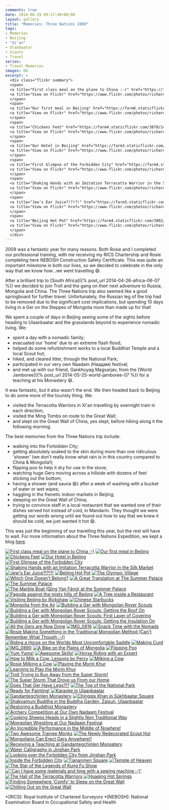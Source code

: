 ```yaml
---
comments: true
date: 2014-06-29 09:17:40+00:00
layout: gallery
title: "Memories: Three Nations 2009"
tags:
- Memories
- Beijing
- "Xi'an"
- Ulanbaatar
- Scouts
- Travel
series: 
- Travel Memories
images: 68
excerpt: >
  <div class="flickr summary">
  <span>
  <a title="First class meal on the plane to China :-)" href="https://farm4.staticflickr.com/3906/14345390860_983023d663_b.jpg" class="image cboxElement" rel="gallery4"><img src="https://farm4.staticflickr.com/3906/14345390860_983023d663_q.jpg" alt="First class meal on the plane to China :-)"></a>
  <a title="View on Flickr" href="https://www.flickr.com/photos/richard-perry/14345390860/" class="flickrlink"> </a>
  </span>
  <span>
  <a title="Our first meal in Beijing" href="https://farm6.staticflickr.com/5314/14345459298_04dff86f27_b.jpg" class="image cboxElement" rel="gallery4"><img src="https://farm6.staticflickr.com/5314/14345459298_04dff86f27_q.jpg" alt="Our first meal in Beijing"></a>
  <a title="View on Flickr" href="https://www.flickr.com/photos/richard-perry/14345459298/" class="flickrlink"> </a>
  </span>
  <span>
  <a title="Chickens Feet" href="https://farm4.staticflickr.com/3878/14508920386_67925875e1_b.jpg" class="image cboxElement" rel="gallery4"><img src="https://farm4.staticflickr.com/3878/14508920386_67925875e1_q.jpg" alt="Chickens Feet"></a>
  <a title="View on Flickr" href="https://www.flickr.com/photos/richard-perry/14508920386/" class="flickrlink"> </a>
  </span>
  <span>
  <a title="Our Hotel in Beijing" href="https://farm3.staticflickr.com/2924/14530575834_4aa7b454dd_b.jpg" class="image cboxElement" rel="gallery4"><img src="https://farm3.staticflickr.com/2924/14530575834_4aa7b454dd_q.jpg" alt="Our Hotel in Beijing"></a>
  <a title="View on Flickr" href="https://www.flickr.com/photos/richard-perry/14530575834/" class="flickrlink"> </a>
  </span>
  <span>
  <a title="First Glimpse of the Forbidden City" href="https://farm4.staticflickr.com/3840/14528650171_61a0886433_b.jpg" class="image cboxElement" rel="gallery4"><img src="https://farm4.staticflickr.com/3840/14528650171_61a0886433_q.jpg" alt="First Glimpse of the Forbidden City"></a>
  <a title="View on Flickr" href="https://www.flickr.com/photos/richard-perry/14528650171/" class="flickrlink"> </a>
  </span>
  <span>
  <a title="Shaking Hands with an Imitation Terracotta Warrior in the Silk Market" href="https://farm3.staticflickr.com/2900/14345580837_e8604a24f3_b.jpg" class="image cboxElement" rel="gallery4"><img src="https://farm3.staticflickr.com/2900/14345580837_e8604a24f3_q.jpg" alt="Shaking Hands with an Imitation Terracotta Warrior in the Silk Market"></a>
  <a title="View on Flickr" href="https://www.flickr.com/photos/richard-perry/14345580837/" class="flickrlink"> </a>
  </span>
  <span>
  <a title="Jew's Ear Juice?!?!?!" href="https://farm3.staticflickr.com/2896/14345433759_1976dd6d12_b.jpg" class="image cboxElement" rel="gallery4"><img src="https://farm3.staticflickr.com/2896/14345433759_1976dd6d12_q.jpg" alt="Jew's Ear Juice?!?!?!"></a>
  <a title="View on Flickr" href="https://www.flickr.com/photos/richard-perry/14345433759/" class="flickrlink"> </a>
  </span>
  <span>
  <a title="Beijing Hot Pot" href="https://farm4.staticflickr.com/3902/14345470488_8cf63357e9_b.jpg" class="image cboxElement" rel="gallery4"><img src="https://farm4.staticflickr.com/3902/14345470488_8cf63357e9_q.jpg" alt="Beijing Hot Pot"></a>
  <a title="View on Flickr" href="https://www.flickr.com/photos/richard-perry/14345470488/" class="flickrlink"> </a>
  </span>
  </div>
---
```


2009 was a fantastic year for many reasons. Both Rosie and I completed our professional training, 
with me receiving my RICS Chartership and Rosie completing here NEBOSH Construction Safety
Certificate. This was quite an important milestone in both our lives, so we decided to celebrate in
the only way that we know how...we went travelling :smile:.

After a brilliant trip to [South Africa]({% post_url 2014-04-26-africa-06-07 %}) we decided to join
Troll and the gang on their next adventure to Russia, Mongolia and China. The Three Nations trip
also seemed like a good springboard for further travel. Unfortunately, the Russian leg of the trip
had to be removed due to the significant cost implications, but spending 10 days living in a Ger on
the Steppes of Mongolia more than made up for that!

We spent a couple of days in Beijing seeing some of the sights before heading to Ulaanbaatar and the
grasslands beyond to experience nomadic living. We:

 * spent a day with a nomadic family;
 * evacuated our 'home' due to an extreme flash flood;
 * helped do some refurbishment works to a local Buddhist Temple and a local Scout hut;
 * hiked, and cleared litter, through the National Park;
 * participated in our very own Naadam (Наадам) festival;
 * and met up with our friend, Gankhuyag Magsarjav, from the 
   [World Jamboree]({% post_url 2014-05-25-world-jamboree-07 %}) for a teaching at his Monastery
   :smile:.

It was fantastic, but it also wasn't the end. We then headed back to Beijing to do some more of the
touristy thing. We:

 * visited the Terracotta Warriors in Xi'an travelling by overnight train in each direction;
 * visited the Ming Tombs on route to the Great Wall;
 * and slept on the Great Wall of China, yes slept, before hiking along it the following morning.

The best memories from the Three Nations trip include:

 * walking into the Forbidden City;
 * getting absolutely soaked to the skin during more than one ridiculous 'shower' (we don't really
   know what rain is in this country compared to China & Mongolia!);
 * flipping poo to help it dry for use in the stove;
 * watching huge Gers moving across a hillside with dozens of feet sticking out the bottom;
 * having a shower (and sauna :smile:) after a week of washing with a bucket of water or wet wipes;
 * haggling in the frenetic indoor markets in Beijing;
 * sleeping on the Great Wall of China;
 * trying to convince staff in a local restaurant that we wanted one of their dishes served hot
   instead of cold, in Mandarin. They thought we were getting our words wrong until we found out how
   to say that we knew it should be cold, we just wanted it hot :smile:.

This was just the beginning of our travelling this year, but the rest will have to wait. For more
information about the Three Nations Expedition, we kept a blog [here][3n].

<div class="flickr gallery">
<span>
<a title="First class meal on the plane to China :-)" href="https://farm4.staticflickr.com/3906/14345390860_983023d663_b.jpg" class="image cboxElement" rel="gallery0"><img src="https://farm4.staticflickr.com/3906/14345390860_983023d663_q.jpg" alt="First class meal on the plane to China :-)"></a>
<a title="View on Flickr" href="https://www.flickr.com/photos/richard-perry/14345390860/" class="flickrlink"> </a>
</span>
<span>
<a title="Our first meal in Beijing" href="https://farm6.staticflickr.com/5314/14345459298_04dff86f27_b.jpg" class="image cboxElement" rel="gallery0"><img src="https://farm6.staticflickr.com/5314/14345459298_04dff86f27_q.jpg" alt="Our first meal in Beijing"></a>
<a title="View on Flickr" href="https://www.flickr.com/photos/richard-perry/14345459298/" class="flickrlink"> </a>
</span>
<span>
<a title="Chickens Feet" href="https://farm4.staticflickr.com/3878/14508920386_67925875e1_b.jpg" class="image cboxElement" rel="gallery0"><img src="https://farm4.staticflickr.com/3878/14508920386_67925875e1_q.jpg" alt="Chickens Feet"></a>
<a title="View on Flickr" href="https://www.flickr.com/photos/richard-perry/14508920386/" class="flickrlink"> </a>
</span>
<span>
<a title="Our Hotel in Beijing" href="https://farm3.staticflickr.com/2924/14530575834_4aa7b454dd_b.jpg" class="image cboxElement" rel="gallery0"><img src="https://farm3.staticflickr.com/2924/14530575834_4aa7b454dd_q.jpg" alt="Our Hotel in Beijing"></a>
<a title="View on Flickr" href="https://www.flickr.com/photos/richard-perry/14530575834/" class="flickrlink"> </a>
</span>
<span>
<a title="First Glimpse of the Forbidden City" href="https://farm4.staticflickr.com/3840/14528650171_61a0886433_b.jpg" class="image cboxElement" rel="gallery0"><img src="https://farm4.staticflickr.com/3840/14528650171_61a0886433_q.jpg" alt="First Glimpse of the Forbidden City"></a>
<a title="View on Flickr" href="https://www.flickr.com/photos/richard-perry/14528650171/" class="flickrlink"> </a>
</span>
<span>
<a title="Shaking Hands with an Imitation Terracotta Warrior in the Silk Market" href="https://farm3.staticflickr.com/2900/14345580837_e8604a24f3_b.jpg" class="image cboxElement" rel="gallery0"><img src="https://farm3.staticflickr.com/2900/14345580837_e8604a24f3_q.jpg" alt="Shaking Hands with an Imitation Terracotta Warrior in the Silk Market"></a>
<a title="View on Flickr" href="https://www.flickr.com/photos/richard-perry/14345580837/" class="flickrlink"> </a>
</span>
<span>
<a title="Jew's Ear Juice?!?!?!" href="https://farm3.staticflickr.com/2896/14345433759_1976dd6d12_b.jpg" class="image cboxElement" rel="gallery0"><img src="https://farm3.staticflickr.com/2896/14345433759_1976dd6d12_q.jpg" alt="Jew's Ear Juice?!?!?!"></a>
<a title="View on Flickr" href="https://www.flickr.com/photos/richard-perry/14345433759/" class="flickrlink"> </a>
</span>
<span>
<a title="Beijing Hot Pot" href="https://farm4.staticflickr.com/3902/14345470488_8cf63357e9_b.jpg" class="image cboxElement" rel="gallery0"><img src="https://farm4.staticflickr.com/3902/14345470488_8cf63357e9_q.jpg" alt="Beijing Hot Pot"></a>
<a title="View on Flickr" href="https://www.flickr.com/photos/richard-perry/14345470488/" class="flickrlink"> </a>
</span>
<span>
<a title="The Olympic Village" href="https://farm3.staticflickr.com/2909/14345472608_36831e0075_b.jpg" class="image cboxElement" rel="gallery0"><img src="https://farm3.staticflickr.com/2909/14345472608_36831e0075_q.jpg" alt="The Olympic Village"></a>
<a title="View on Flickr" href="https://www.flickr.com/photos/richard-perry/14345472608/" class="flickrlink"> </a>
</span>
<span>
<a title="Which One Doesn't Belong?" href="https://farm4.staticflickr.com/3871/14530587644_992314d474_b.jpg" class="image cboxElement" rel="gallery0"><img src="https://farm4.staticflickr.com/3871/14530587644_992314d474_q.jpg" alt="Which One Doesn't Belong?"></a>
<a title="View on Flickr" href="https://www.flickr.com/photos/richard-perry/14530587644/" class="flickrlink"> </a>
</span>
<span>
<a title="A Great Translation at The Summer Palace" href="https://farm4.staticflickr.com/3895/14532045215_a46e398ebe_b.jpg" class="image cboxElement" rel="gallery0"><img src="https://farm4.staticflickr.com/3895/14532045215_a46e398ebe_q.jpg" alt="A Great Translation at The Summer Palace"></a>
<a title="View on Flickr" href="https://www.flickr.com/photos/richard-perry/14532045215/" class="flickrlink"> </a>
</span>
<span>
<a title="The Summer Palace" href="https://farm4.staticflickr.com/3901/14345478388_84f9969f51_b.jpg" class="image cboxElement" rel="gallery0"><img src="https://farm4.staticflickr.com/3901/14345478388_84f9969f51_q.jpg" alt="The Summer Palace"></a>
<a title="View on Flickr" href="https://www.flickr.com/photos/richard-perry/14345478388/" class="flickrlink"> </a>
</span>
<span>
<a title="The Marble Boat (Qing Yan Fǎng) at the Summer Palace" href="https://farm4.staticflickr.com/3918/14508953556_3b04dbc9ae_b.jpg" class="image cboxElement" rel="gallery0"><img src="https://farm4.staticflickr.com/3918/14508953556_3b04dbc9ae_q.jpg" alt="The Marble Boat (Qing Yan Fǎng) at the Summer Palace"></a>
<a title="View on Flickr" href="https://www.flickr.com/photos/richard-perry/14508953556/" class="flickrlink"> </a>
</span>
<span>
<a title="Pagoda against the misty hills of Beijing" href="https://farm6.staticflickr.com/5520/14531064152_6de8ed885c_b.jpg" class="image cboxElement" rel="gallery0"><img src="https://farm6.staticflickr.com/5520/14531064152_6de8ed885c_q.jpg" alt="Pagoda against the misty hills of Beijing"></a>
<a title="View on Flickr" href="https://www.flickr.com/photos/richard-perry/14531064152/" class="flickrlink"> </a>
</span>
<span>
<a title="A Tree inside a Restaurant" href="https://farm4.staticflickr.com/3902/14532066255_d598792a64_b.jpg" class="image cboxElement" rel="gallery0"><img src="https://farm4.staticflickr.com/3902/14532066255_d598792a64_q.jpg" alt="A Tree inside a Restaurant"></a>
<a title="View on Flickr" href="https://www.flickr.com/photos/richard-perry/14532066255/" class="flickrlink"> </a>
</span>
<span>
<a title="Visiting Beijing by Rickshaw" href="https://farm6.staticflickr.com/5117/14508958226_d587d275bb_b.jpg" class="image cboxElement" rel="gallery0"><img src="https://farm6.staticflickr.com/5117/14508958226_d587d275bb_q.jpg" alt="Visiting Beijing by Rickshaw"></a>
<a title="View on Flickr" href="https://www.flickr.com/photos/richard-perry/14508958226/" class="flickrlink"> </a>
</span>
<span>
<a title="Chinese Starbucks" href="https://farm3.staticflickr.com/2906/14345500738_840164af36_b.jpg" class="image cboxElement" rel="gallery0"><img src="https://farm3.staticflickr.com/2906/14345500738_840164af36_q.jpg" alt="Chinese Starbucks"></a>
<a title="View on Flickr" href="https://www.flickr.com/photos/richard-perry/14345500738/" class="flickrlink"> </a>
</span>
<span>
<a title="Mongolia from the Air" href="https://farm4.staticflickr.com/3925/14508961306_5c220634ef_b.jpg" class="image cboxElement" rel="gallery0"><img src="https://farm4.staticflickr.com/3925/14508961306_5c220634ef_q.jpg" alt="Mongolia from the Air"></a>
<a title="View on Flickr" href="https://www.flickr.com/photos/richard-perry/14508961306/" class="flickrlink"> </a>
</span>
<span>
<a title="Building a Ger with Mongolian Rover Scouts" href="https://farm4.staticflickr.com/3835/14531072852_2056841c70_b.jpg" class="image cboxElement" rel="gallery0"><img src="https://farm4.staticflickr.com/3835/14531072852_2056841c70_q.jpg" alt="Building a Ger with Mongolian Rover Scouts"></a>
<a title="View on Flickr" href="https://www.flickr.com/photos/richard-perry/14531072852/" class="flickrlink"> </a>
</span>
<span>
<a title="Building a Ger with Mongolian Rover Scouts: Getting the Roof On" href="https://farm3.staticflickr.com/2931/14552207123_b14e4acc1a_b.jpg" class="image cboxElement" rel="gallery0"><img src="https://farm3.staticflickr.com/2931/14552207123_b14e4acc1a_q.jpg" alt="Building a Ger with Mongolian Rover Scouts: Getting the Roof On"></a>
<a title="View on Flickr" href="https://www.flickr.com/photos/richard-perry/14552207123/" class="flickrlink"> </a>
</span>
<span>
<a title="Building a Ger with Mongolian Rover Scouts: First Layer of Covering" href="https://farm6.staticflickr.com/5537/14345507248_199841a604_b.jpg" class="image cboxElement" rel="gallery0"><img src="https://farm6.staticflickr.com/5537/14345507248_199841a604_q.jpg" alt="Building a Ger with Mongolian Rover Scouts: First Layer of Covering"></a>
<a title="View on Flickr" href="https://www.flickr.com/photos/richard-perry/14345507248/" class="flickrlink"> </a>
</span>
<span>
<a title="Building a Ger with Mongolian Rover Scouts: Getting the Insulation On" href="https://farm4.staticflickr.com/3875/14528694521_d1757a70d8_b.jpg" class="image cboxElement" rel="gallery0"><img src="https://farm4.staticflickr.com/3875/14528694521_d1757a70d8_q.jpg" alt="Building a Ger with Mongolian Rover Scouts: Getting the Insulation On"></a>
<a title="View on Flickr" href="https://www.flickr.com/photos/richard-perry/14528694521/" class="flickrlink"> </a>
</span>
<span>
<a title="All the Gers are Now Done" href="https://farm3.staticflickr.com/2929/14345510588_409385a4f0_b.jpg" class="image cboxElement" rel="gallery0"><img src="https://farm3.staticflickr.com/2929/14345510588_409385a4f0_q.jpg" alt="All the Gers are Now Done"></a>
<a title="View on Flickr" href="https://www.flickr.com/photos/richard-perry/14345510588/" class="flickrlink"> </a>
</span>
<span>
<a title="IMG_0816" href="https://farm3.staticflickr.com/2930/14531080832_20014a1340_b.jpg" class="image cboxElement" rel="gallery0"><img src="https://farm3.staticflickr.com/2930/14531080832_20014a1340_q.jpg" alt="IMG_0816"></a>
<a title="View on Flickr" href="https://www.flickr.com/photos/richard-perry/14531080832/" class="flickrlink"> </a>
</span>
<span>
<a title="Snack Time with the Nomads" href="https://farm6.staticflickr.com/5566/14552215703_715c277516_b.jpg" class="image cboxElement" rel="gallery0"><img src="https://farm6.staticflickr.com/5566/14552215703_715c277516_q.jpg" alt="Snack Time with the Nomads"></a>
<a title="View on Flickr" href="https://www.flickr.com/photos/richard-perry/14552215703/" class="flickrlink"> </a>
</span>
<span>
<a title="Rosie Making Something in the Traditional Mongolian Method (Can't Remember What Though :-()" href="https://farm3.staticflickr.com/2926/14345450340_63f0fa5e03_b.jpg" class="image cboxElement" rel="gallery0"><img src="https://farm3.staticflickr.com/2926/14345450340_63f0fa5e03_q.jpg" alt="Rosie Making Something in the Traditional Mongolian Method (Can't Remember What Though :-()"></a>
<a title="View on Flickr" href="https://www.flickr.com/photos/richard-perry/14345450340/" class="flickrlink"> </a>
</span>
<span>
<a title="Riding a Horse on the Worlds Most Uncomfortable Saddle" href="https://farm3.staticflickr.com/2923/14531086102_1bcaa928a6_b.jpg" class="image cboxElement" rel="gallery0"><img src="https://farm3.staticflickr.com/2923/14531086102_1bcaa928a6_q.jpg" alt="Riding a Horse on the Worlds Most Uncomfortable Saddle"></a>
<a title="View on Flickr" href="https://www.flickr.com/photos/richard-perry/14531086102/" class="flickrlink"> </a>
</span>
<span>
<a title="Making Curd" href="https://farm3.staticflickr.com/2898/14552221043_915a6380d9_b.jpg" class="image cboxElement" rel="gallery0"><img src="https://farm3.staticflickr.com/2898/14552221043_915a6380d9_q.jpg" alt="Making Curd"></a>
<a title="View on Flickr" href="https://www.flickr.com/photos/richard-perry/14552221043/" class="flickrlink"> </a>
</span>
<span>
<a title="IMG_0890" href="https://farm4.staticflickr.com/3878/14345455710_e3f4371f78_b.jpg" class="image cboxElement" rel="gallery0"><img src="https://farm4.staticflickr.com/3878/14345455710_e3f4371f78_q.jpg" alt="IMG_0890"></a>
<a title="View on Flickr" href="https://www.flickr.com/photos/richard-perry/14345455710/" class="flickrlink"> </a>
</span>
<span>
<a title="A Bike on the Plains of Mongolia" href="https://farm4.staticflickr.com/3910/14345639787_459a386061_b.jpg" class="image cboxElement" rel="gallery0"><img src="https://farm4.staticflickr.com/3910/14345639787_459a386061_q.jpg" alt="A Bike on the Plains of Mongolia"></a>
<a title="View on Flickr" href="https://www.flickr.com/photos/richard-perry/14345639787/" class="flickrlink"> </a>
</span>
<span>
<a title="Flipping Poo" href="https://farm4.staticflickr.com/3863/14345490369_515bc757d2_b.jpg" class="image cboxElement" rel="gallery0"><img src="https://farm4.staticflickr.com/3863/14345490369_515bc757d2_q.jpg" alt="Flipping Poo"></a>
<a title="View on Flickr" href="https://www.flickr.com/photos/richard-perry/14345490369/" class="flickrlink"> </a>
</span>
<span>
<a title="Yum Yums!" href="https://farm4.staticflickr.com/3848/14552227403_a7363aae7f_b.jpg" class="image cboxElement" rel="gallery0"><img src="https://farm4.staticflickr.com/3848/14552227403_a7363aae7f_q.jpg" alt="Yum Yums!"></a>
<a title="View on Flickr" href="https://www.flickr.com/photos/richard-perry/14552227403/" class="flickrlink"> </a>
</span>
<span>
<a title="Awesome Skills!" href="https://farm4.staticflickr.com/3882/14531095462_e5d9fa5b46_b.jpg" class="image cboxElement" rel="gallery0"><img src="https://farm4.staticflickr.com/3882/14531095462_e5d9fa5b46_q.jpg" alt="Awesome Skills!"></a>
<a title="View on Flickr" href="https://www.flickr.com/photos/richard-perry/14531095462/" class="flickrlink"> </a>
</span>
<span>
<a title="Horse Riding with an Expert" href="https://farm4.staticflickr.com/3867/14508987876_7c14fe603f_b.jpg" class="image cboxElement" rel="gallery0"><img src="https://farm4.staticflickr.com/3867/14508987876_7c14fe603f_q.jpg" alt="Horse Riding with an Expert"></a>
<a title="View on Flickr" href="https://www.flickr.com/photos/richard-perry/14508987876/" class="flickrlink"> </a>
</span>
<span>
<a title="How to Milk a Cow: Lessons by Percy" href="https://farm6.staticflickr.com/5153/14552232163_7354b7b5b1_b.jpg" class="image cboxElement" rel="gallery0"><img src="https://farm6.staticflickr.com/5153/14552232163_7354b7b5b1_q.jpg" alt="How to Milk a Cow: Lessons by Percy"></a>
<a title="View on Flickr" href="https://www.flickr.com/photos/richard-perry/14552232163/" class="flickrlink"> </a>
</span>
<span>
<a title="Milking a Cow" href="https://farm6.staticflickr.com/5547/14552233873_c7dacbff02_b.jpg" class="image cboxElement" rel="gallery0"><img src="https://farm6.staticflickr.com/5547/14552233873_c7dacbff02_q.jpg" alt="Milking a Cow"></a>
<a title="View on Flickr" href="https://www.flickr.com/photos/richard-perry/14552233873/" class="flickrlink"> </a>
</span>
<span>
<a title="Rosie Milking a Cow" href="https://farm3.staticflickr.com/2922/14345650117_ed4007343a_b.jpg" class="image cboxElement" rel="gallery0"><img src="https://farm3.staticflickr.com/2922/14345650117_ed4007343a_q.jpg" alt="Rosie Milking a Cow"></a>
<a title="View on Flickr" href="https://www.flickr.com/photos/richard-perry/14345650117/" class="flickrlink"> </a>
</span>
<span>
<a title="Playing the Morin Khur" href="https://farm6.staticflickr.com/5585/14552236973_5b01983b11_b.jpg" class="image cboxElement" rel="gallery0"><img src="https://farm6.staticflickr.com/5585/14552236973_5b01983b11_q.jpg" alt="Playing the Morin Khur"></a>
<a title="View on Flickr" href="https://www.flickr.com/photos/richard-perry/14552236973/" class="flickrlink"> </a>
</span>
<span>
<a title="Learning to Play the Morin Khur" href="https://farm4.staticflickr.com/3848/14345537058_f2e97d7558_b.jpg" class="image cboxElement" rel="gallery0"><img src="https://farm4.staticflickr.com/3848/14345537058_f2e97d7558_q.jpg" alt="Learning to Play the Morin Khur"></a>
<a title="View on Flickr" href="https://www.flickr.com/photos/richard-perry/14345537058/" class="flickrlink"> </a>
</span>
<span>
<a title="Troll Trying to Run Away from the Super Storm!" href="https://farm6.staticflickr.com/5535/14345472390_3cfbf569f9_b.jpg" class="image cboxElement" rel="gallery0"><img src="https://farm6.staticflickr.com/5535/14345472390_3cfbf569f9_q.jpg" alt="Troll Trying to Run Away from the Super Storm!"></a>
<a title="View on Flickr" href="https://www.flickr.com/photos/richard-perry/14345472390/" class="flickrlink"> </a>
</span>
<span>
<a title="The Super Storm That Drove us From our Home" href="https://farm3.staticflickr.com/2933/14345655647_b88816728b_b.jpg" class="image cboxElement" rel="gallery0"><img src="https://farm3.staticflickr.com/2933/14345655647_b88816728b_q.jpg" alt="The Super Storm That Drove us From our Home"></a>
<a title="View on Flickr" href="https://www.flickr.com/photos/richard-perry/14345655647/" class="flickrlink"> </a>
</span>
<span>
<a title="Does That Ger Have Legs?!?" href="https://farm3.staticflickr.com/2901/14530654084_57c4be289d_b.jpg" class="image cboxElement" rel="gallery0"><img src="https://farm3.staticflickr.com/2901/14530654084_57c4be289d_q.jpg" alt="Does That Ger Have Legs?!?"></a>
<a title="View on Flickr" href="https://www.flickr.com/photos/richard-perry/14530654084/" class="flickrlink"> </a>
</span>
<span>
<a title="The Top of the National Park" href="https://farm4.staticflickr.com/3920/14532111595_4edbfcc9d5_b.jpg" class="image cboxElement" rel="gallery0"><img src="https://farm4.staticflickr.com/3920/14532111595_4edbfcc9d5_q.jpg" alt="The Top of the National Park"></a>
<a title="View on Flickr" href="https://www.flickr.com/photos/richard-perry/14532111595/" class="flickrlink"> </a>
</span>
<span>
<a title="Ready for Painting!" href="https://farm6.staticflickr.com/5077/14552246143_c2488445f4_b.jpg" class="image cboxElement" rel="gallery0"><img src="https://farm6.staticflickr.com/5077/14552246143_c2488445f4_q.jpg" alt="Ready for Painting!"></a>
<a title="View on Flickr" href="https://www.flickr.com/photos/richard-perry/14552246143/" class="flickrlink"> </a>
</span>
<span>
<a title="Karaoke in Ulaanbaatar" href="https://farm3.staticflickr.com/2932/14345480020_bbf2a07ce6_b.jpg" class="image cboxElement" rel="gallery0"><img src="https://farm3.staticflickr.com/2932/14345480020_bbf2a07ce6_q.jpg" alt="Karaoke in Ulaanbaatar"></a>
<a title="View on Flickr" href="https://www.flickr.com/photos/richard-perry/14345480020/" class="flickrlink"> </a>
</span>
<span>
<a title="Gandantegchinlen Monastery" href="https://farm4.staticflickr.com/3895/14509005796_8f2bf1e734_b.jpg" class="image cboxElement" rel="gallery0"><img src="https://farm4.staticflickr.com/3895/14509005796_8f2bf1e734_q.jpg" alt="Gandantegchinlen Monastery"></a>
<a title="View on Flickr" href="https://www.flickr.com/photos/richard-perry/14509005796/" class="flickrlink"> </a>
</span>
<span>
<a title="Chinggis Khan in Sükhbaatar Square" href="https://farm6.staticflickr.com/5496/14345483070_dd46a790e8_b.jpg" class="image cboxElement" rel="gallery0"><img src="https://farm6.staticflickr.com/5496/14345483070_dd46a790e8_q.jpg" alt="Chinggis Khan in Sükhbaatar Square"></a>
<a title="View on Flickr" href="https://www.flickr.com/photos/richard-perry/14345483070/" class="flickrlink"> </a>
</span>
<span>
<a title="Shakyamuni Buddha in the Buddha Garden, Zaisun, Ulaanbaatar" href="https://farm3.staticflickr.com/2897/14528735361_1ab1c78ee9_b.jpg" class="image cboxElement" rel="gallery0"><img src="https://farm3.staticflickr.com/2897/14528735361_1ab1c78ee9_q.jpg" alt="Shakyamuni Buddha in the Buddha Garden, Zaisun, Ulaanbaatar"></a>
<a title="View on Flickr" href="https://www.flickr.com/photos/richard-perry/14528735361/" class="flickrlink"> </a>
</span>
<span>
<a title="Restoring a Buddhist Monastery" href="https://farm4.staticflickr.com/3858/14509010866_5a573e3f15_b.jpg" class="image cboxElement" rel="gallery0"><img src="https://farm4.staticflickr.com/3858/14509010866_5a573e3f15_q.jpg" alt="Restoring a Buddhist Monastery"></a>
<a title="View on Flickr" href="https://www.flickr.com/photos/richard-perry/14509010866/" class="flickrlink"> </a>
</span>
<span>
<a title="Archery Competition at Our Own Nadaam Festival" href="https://farm4.staticflickr.com/3922/14532122785_8a7c0a7e76_b.jpg" class="image cboxElement" rel="gallery0"><img src="https://farm4.staticflickr.com/3922/14532122785_8a7c0a7e76_q.jpg" alt="Archery Competition at Our Own Nadaam Festival"></a>
<a title="View on Flickr" href="https://www.flickr.com/photos/richard-perry/14532122785/" class="flickrlink"> </a>
</span>
<span>
<a title="Cooking Sheeps Heads in a Slightly Non Traditional Way" href="https://farm6.staticflickr.com/5530/14345521089_5bc4df1b67_b.jpg" class="image cboxElement" rel="gallery0"><img src="https://farm6.staticflickr.com/5530/14345521089_5bc4df1b67_q.jpg" alt="Cooking Sheeps Heads in a Slightly Non Traditional Way"></a>
<a title="View on Flickr" href="https://www.flickr.com/photos/richard-perry/14345521089/" class="flickrlink"> </a>
</span>
<span>
<a title="Mongolian Wrestling at Our Nadaam Festival" href="https://farm4.staticflickr.com/3837/14532126305_5156868854_b.jpg" class="image cboxElement" rel="gallery0"><img src="https://farm4.staticflickr.com/3837/14532126305_5156868854_q.jpg" alt="Mongolian Wrestling at Our Nadaam Festival"></a>
<a title="View on Flickr" href="https://www.flickr.com/photos/richard-perry/14532126305/" class="flickrlink"> </a>
</span>
<span>
<a title="An Incredible Performance in the Middle of Nowhere!" href="https://farm6.staticflickr.com/5497/14531126952_342f63f5d3_b.jpg" class="image cboxElement" rel="gallery0"><img src="https://farm6.staticflickr.com/5497/14531126952_342f63f5d3_q.jpg" alt="An Incredible Performance in the Middle of Nowhere!"></a>
<a title="View on Flickr" href="https://www.flickr.com/photos/richard-perry/14531126952/" class="flickrlink"> </a>
</span>
<span>
<a title="Two Awesome Trainee Monks" href="https://farm6.staticflickr.com/5113/14345676337_86cb0b7066_b.jpg" class="image cboxElement" rel="gallery0"><img src="https://farm6.staticflickr.com/5113/14345676337_86cb0b7066_q.jpg" alt="Two Awesome Trainee Monks"></a>
<a title="View on Flickr" href="https://www.flickr.com/photos/richard-perry/14345676337/" class="flickrlink"> </a>
</span>
<span>
<a title="The Newly Redecorated Scout Hut" href="https://farm3.staticflickr.com/2912/14530674164_8c5c430e5a_b.jpg" class="image cboxElement" rel="gallery0"><img src="https://farm3.staticflickr.com/2912/14530674164_8c5c430e5a_q.jpg" alt="The Newly Redecorated Scout Hut"></a>
<a title="View on Flickr" href="https://www.flickr.com/photos/richard-perry/14530674164/" class="flickrlink"> </a>
</span>
<span>
<a title="Mongolians Can Erect Gers Anywhere!!" href="https://farm4.staticflickr.com/3903/14345496840_6f9e4155f3_b.jpg" class="image cboxElement" rel="gallery0"><img src="https://farm4.staticflickr.com/3903/14345496840_6f9e4155f3_q.jpg" alt="Mongolians Can Erect Gers Anywhere!!"></a>
<a title="View on Flickr" href="https://www.flickr.com/photos/richard-perry/14345496840/" class="flickrlink"> </a>
</span>
<span>
<a title="Receiving a Teaching at Gandantegchinlen Monsatery" href="https://farm6.staticflickr.com/5505/14552266873_a61dc233d9_b.jpg" class="image cboxElement" rel="gallery0"><img src="https://farm6.staticflickr.com/5505/14552266873_a61dc233d9_q.jpg" alt="Receiving a Teaching at Gandantegchinlen Monsatery"></a>
<a title="View on Flickr" href="https://www.flickr.com/photos/richard-perry/14552266873/" class="flickrlink"> </a>
</span>
<span>
<a title="Water Calligraphy in Jinshan Park" href="https://farm3.staticflickr.com/2925/14552268543_5963e43240_b.jpg" class="image cboxElement" rel="gallery0"><img src="https://farm3.staticflickr.com/2925/14552268543_5963e43240_q.jpg" alt="Water Calligraphy in Jinshan Park"></a>
<a title="View on Flickr" href="https://www.flickr.com/photos/richard-perry/14552268543/" class="flickrlink"> </a>
</span>
<span>
<a title="Looking over the Forbidden City from Jinshan Park" href="https://farm3.staticflickr.com/2926/14532138265_701f59b020_b.jpg" class="image cboxElement" rel="gallery0"><img src="https://farm3.staticflickr.com/2926/14532138265_701f59b020_q.jpg" alt="Looking over the Forbidden City from Jinshan Park"></a>
<a title="View on Flickr" href="https://www.flickr.com/photos/richard-perry/14532138265/" class="flickrlink"> </a>
</span>
<span>
<a title="Inside the Forbidden City" href="https://farm3.staticflickr.com/2931/14345686957_3e18ae9943_b.jpg" class="image cboxElement" rel="gallery0"><img src="https://farm3.staticflickr.com/2931/14345686957_3e18ae9943_q.jpg" alt="Inside the Forbidden City"></a>
<a title="View on Flickr" href="https://www.flickr.com/photos/richard-perry/14345686957/" class="flickrlink"> </a>
</span>
<span>
<a title="Tiananmen Square" href="https://farm4.staticflickr.com/3912/14345505280_14438871ea_b.jpg" class="image cboxElement" rel="gallery0"><img src="https://farm4.staticflickr.com/3912/14345505280_14438871ea_q.jpg" alt="Tiananmen Square"></a>
<a title="View on Flickr" href="https://www.flickr.com/photos/richard-perry/14345505280/" class="flickrlink"> </a>
</span>
<span>
<a title="Temple of Heaven" href="https://farm4.staticflickr.com/3874/14532143745_e04a8aeed2_b.jpg" class="image cboxElement" rel="gallery0"><img src="https://farm4.staticflickr.com/3874/14532143745_e04a8aeed2_q.jpg" alt="Temple of Heaven"></a>
<a title="View on Flickr" href="https://www.flickr.com/photos/richard-perry/14532143745/" class="flickrlink"> </a>
</span>
<span>
<a title="The Star of the Legends of Kung Fu Show" href="https://farm4.staticflickr.com/3896/14531144082_8b41e9202a_b.jpg" class="image cboxElement" rel="gallery0"><img src="https://farm4.staticflickr.com/3896/14531144082_8b41e9202a_q.jpg" alt="The Star of the Legends of Kung Fu Show"></a>
<a title="View on Flickr" href="https://www.flickr.com/photos/richard-perry/14531144082/" class="flickrlink"> </a>
</span>
<span>
<a title="'Can I have some materials and time with a sewing machine :-)'" href="https://farm3.staticflickr.com/2897/14509036546_4998df1446_b.jpg" class="image cboxElement" rel="gallery0"><img src="https://farm3.staticflickr.com/2897/14509036546_4998df1446_q.jpg" alt="'Can I have some materials and time with a sewing machine :-)'"></a>
<a title="View on Flickr" href="https://www.flickr.com/photos/richard-perry/14509036546/" class="flickrlink"> </a>
</span>
<span>
<a title="The Hall of the Terracotta Warriors" href="https://farm4.staticflickr.com/3919/14531147582_4cc50b60b7_b.jpg" class="image cboxElement" rel="gallery0"><img src="https://farm4.staticflickr.com/3919/14531147582_4cc50b60b7_q.jpg" alt="The Hall of the Terracotta Warriors"></a>
<a title="View on Flickr" href="https://www.flickr.com/photos/richard-perry/14531147582/" class="flickrlink"> </a>
</span>
<span>
<a title="Huaqing Hot Springs" href="https://farm4.staticflickr.com/3919/14530692004_6be91cc4fc_b.jpg" class="image cboxElement" rel="gallery0"><img src="https://farm4.staticflickr.com/3919/14530692004_6be91cc4fc_q.jpg" alt="Huaqing Hot Springs"></a>
<a title="View on Flickr" href="https://www.flickr.com/photos/richard-perry/14530692004/" class="flickrlink"> </a>
</span>
<span>
<a title="Finding Somewhere 'Comfy' to Sleep on the Great Wall" href="https://farm4.staticflickr.com/3846/14530693764_0ebac4ca71_b.jpg" class="image cboxElement" rel="gallery0"><img src="https://farm4.staticflickr.com/3846/14530693764_0ebac4ca71_q.jpg" alt="Finding Somewhere 'Comfy' to Sleep on the Great Wall"></a>
<a title="View on Flickr" href="https://www.flickr.com/photos/richard-perry/14530693764/" class="flickrlink"> </a>
</span>
<span>
<a title="Chilling Out on the Great Wall" href="https://farm4.staticflickr.com/3846/14532152675_5e43bbffbb_b.jpg" class="image cboxElement" rel="gallery0"><img src="https://farm4.staticflickr.com/3846/14532152675_5e43bbffbb_q.jpg" alt="Chilling Out on the Great Wall"></a>
<a title="View on Flickr" href="https://www.flickr.com/photos/richard-perry/14532152675/" class="flickrlink"> </a>
</span>
</div>

*[RICS]: Royal Institute of Chartered Surveyors
*[NEBOSH]: National Examination Board in Occupational Safety and Health

[3n]: //travel.perry-online.me.uk/china-2009/three-nations/